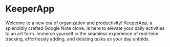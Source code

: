 # KeeperApp
 Welcome to a new era of organization and productivity! KeeperApp, a splendidly crafted Google Note clone, is here to elevate your daily activities to an art form. Immerse yourself in the seamless experience of real-time tracking, effortlessly adding, and deleting tasks as your day unfolds.
